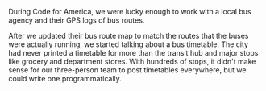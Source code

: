  During Code for America, we were lucky enough to work with a local bus agency
 and their GPS logs of bus routes.

 After we updated their bus route map to match the routes that the buses were actually
 running, we started talking about a bus timetable. The city had never printed a timetable
 for more than the transit hub and major stops like grocery and department stores.
With hundreds of stops, it didn't make sense for our three-person team to post timetables
everywhere, but we could write one programmatically.
